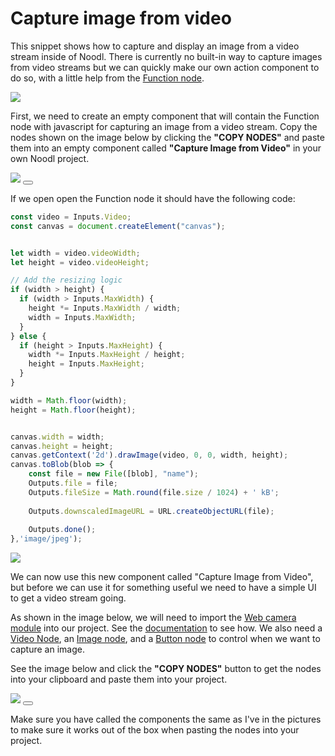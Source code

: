 # Capture image from video

This snippet shows how to capture and display an image from a video stream inside of Noodl.
There is currently no built-in way to capture images from video streams but we can quickly make our own action component to do so, with a little help from the [Function node](https://docs.noodl.net/2.3/#/nodes/javascript/function).



<div class="ndl-images">
    <img src="snippets/image-from-video/thumbnail.png" class="ndl-image large">
</div>

First, we need to create an empty component that will contain the Function node with javascript for capturing an image from a video stream. Copy the nodes shown on the image below by clicking the **"COPY NODES"** and paste them into an empty component called **"Capture Image from Video"** in your own Noodl project.
<div class="ndl-images">
    <img src="snippets/image-from-video/action_image.png" class="ndl-image large"></img>  
     <button class="ndl-copy-nodes-button" onClick='copyJsonToClipboard({"nodes":[{"id":"54ad53ae-b205-7bed-25d3-a0e40cb1127f","type":"JavaScriptFunction","label":"Capture Image File from Video","x":991.372243125895,"y":824.3763205910893,"parameters":{"functionScript":"const video = Inputs.Video;\nconst canvas = document.createElement(\"canvas\");\n\n\nlet width = video.videoWidth;\nlet height = video.videoHeight;\n\n// Add the resizing logic\nif (width > height) {\n  if (width > Inputs.MaxWidth) {\n    height *= Inputs.MaxWidth / width;\n    width = Inputs.MaxWidth;\n  }\n} else {\n  if (height > Inputs.MaxHeight) {\n    width *= Inputs.MaxHeight / height;\n    height = Inputs.MaxHeight;\n  }\n}\n\nwidth = Math.floor(width);\nheight = Math.floor(height);\n\n\ncanvas.width = width;\ncanvas.height = height;\ncanvas.getContext(\"2d\").drawImage(video, 0, 0, width, height);\ncanvas.toBlob(blob => {\n    const file = new File([blob], \"name\");\n    Outputs.file = file;\n    Outputs.fileSize = Math.round(file.size / 1024) + \" kB\";\n    \n    Outputs.downscaledImageURL = URL.createObjectURL(file);\n    \n    Outputs.done();\n},\"image/jpeg\");  \n","scriptInputs":[{"id":"5jfj","label":"MaxWidth"},{"id":"n5qc","label":"MaxHeight"}],"intype-MaxWidth":"number","intype-MaxHeight":"number","in-MaxWidth":1920,"in-MaxHeight":1920,"intype-VideoRef":"object","intype-videoWidth":"number","intype-videoHeight":"number"},"ports":[],"children":[]},{"id":"801b13ca-28ff-50f3-30dc-9fe9771c91cc","type":"Component Outputs","x":1259.9405516842148,"y":850.8763205910893,"parameters":{},"ports":[{"name":"done","plug":"input","type":"*","index":2},{"name":"file","plug":"input","type":"*","index":3},{"name":"fileSize","plug":"input","type":"*","index":4},{"name":"downscaledImageURL","plug":"input","type":"*","index":5}],"children":[]},{"id":"5ed3a343-2408-03f1-a2bc-00b526baeecf","type":"Component Inputs","x":688.3722431258951,"y":848.8763205910893,"parameters":{},"ports":[{"name":"Do","plug":"output","type":"*","index":0},{"name":"MaxWidth","plug":"output","type":"*","index":1},{"name":"MaxHeight","plug":"output","type":"*","index":2},{"name":"Video","plug":"output","type":"*","index":3}],"children":[]}],"connections":[{"fromId":"54ad53ae-b205-7bed-25d3-a0e40cb1127f","fromProperty":"out-downscaledImageURL","toId":"801b13ca-28ff-50f3-30dc-9fe9771c91cc","toProperty":"downscaledImageURL"},{"fromId":"54ad53ae-b205-7bed-25d3-a0e40cb1127f","fromProperty":"out-fileSize","toId":"801b13ca-28ff-50f3-30dc-9fe9771c91cc","toProperty":"fileSize"},{"fromId":"54ad53ae-b205-7bed-25d3-a0e40cb1127f","fromProperty":"out-file","toId":"801b13ca-28ff-50f3-30dc-9fe9771c91cc","toProperty":"file"},{"fromId":"54ad53ae-b205-7bed-25d3-a0e40cb1127f","fromProperty":"out-done","toId":"801b13ca-28ff-50f3-30dc-9fe9771c91cc","toProperty":"done"},{"fromId":"5ed3a343-2408-03f1-a2bc-00b526baeecf","fromProperty":"Do","toId":"54ad53ae-b205-7bed-25d3-a0e40cb1127f","toProperty":"run"},{"fromId":"5ed3a343-2408-03f1-a2bc-00b526baeecf","fromProperty":"Video","toId":"54ad53ae-b205-7bed-25d3-a0e40cb1127f","toProperty":"in-Video"},{"fromId":"5ed3a343-2408-03f1-a2bc-00b526baeecf","fromProperty":"MaxHeight","toId":"54ad53ae-b205-7bed-25d3-a0e40cb1127f","toProperty":"in-MaxHeight"},{"fromId":"5ed3a343-2408-03f1-a2bc-00b526baeecf","fromProperty":"MaxWidth","toId":"54ad53ae-b205-7bed-25d3-a0e40cb1127f","toProperty":"in-MaxWidth"}]})'></button>
</div>

If we open open the Function node it should have the following code:

```js
const video = Inputs.Video;
const canvas = document.createElement("canvas");


let width = video.videoWidth;
let height = video.videoHeight;

// Add the resizing logic
if (width > height) {
  if (width > Inputs.MaxWidth) {
    height *= Inputs.MaxWidth / width;
    width = Inputs.MaxWidth;
  }
} else {
  if (height > Inputs.MaxHeight) {
    width *= Inputs.MaxHeight / height;
    height = Inputs.MaxHeight;
  }
}

width = Math.floor(width);
height = Math.floor(height);


canvas.width = width;
canvas.height = height;
canvas.getContext('2d').drawImage(video, 0, 0, width, height);
canvas.toBlob(blob => {
    const file = new File([blob], "name");
    Outputs.file = file;
    Outputs.fileSize = Math.round(file.size / 1024) + ' kB';
    
    Outputs.downscaledImageURL = URL.createObjectURL(file);
    
    Outputs.done();
},'image/jpeg');  


```


<div class="ndl-images">
    <img src="snippets/image-from-video/nodes.png" class="ndl-image large"></img>  
</div>


We can now use this new component called "Capture Image from Video",  but before we can use it for something useful we need to have a simple UI to get a video stream going.

As shown in the image below, we will need to import the [Web camera module](https://docs.noodl.net/2.3/#/modules/webcamera/) into our project. See the [documentation](https://docs.noodl.net/2.3/#/modules/webcamera/) to see how. We also need a [Video Node](https://docs.noodl.net/2.3/#/nodes/visual/video), an [Image node](https://docs.noodl.net/2.3/#/nodes/visual/image), and a [Button node](https://docs.noodl.net/2.3/#/nodes/visual/button) to control when we want to capture an image. 

See the image below and click the **"COPY NODES"** button to get the nodes into your clipboard and paste them into your project. 

<div class="ndl-images">
    <img src="snippets/image-from-video/app.png" class="ndl-image large"></img>  
        <button class="ndl-copy-nodes-button" onClick='copyJsonToClipboard({"nodes":[{"id":"d574fd3a-c86e-4ccd-0350-c3eadbc07231","type":"Group","label":"App","x":374.10170108860007,"y":78.5204998380824,"parameters":{"backgroundColor":"#FFFFFF"},"ports":[],"children":[{"id":"9461ec72-c426-0ee9-c959-a6c290cb2201","type":"Video","x":394.10170108860007,"y":173.5204998380824,"parameters":{"sizeMode":"contentHeight","height":{"value":50,"unit":"%"}},"ports":[],"children":[]},{"id":"f864ef57-c7c5-0ed3-c878-c3520ffe9f3b","type":"Image","x":394.10170108860007,"y":315.5204998380824,"parameters":{"sizeMode":"explicit","height":{"value":50,"unit":"px"}},"ports":[],"children":[]},{"id":"72bdcca2-8b9a-26e9-5656-f6c4592b9a3b","type":"Button","x":394.10170108860007,"y":397.5204998380824,"parameters":{"position":"relative","alignX":"center","alignY":"bottom","marginBottom":{"value":0,"unit":"px"},"label":"Capture Image","sizeMode":"explicit","backgroundColor":"#29D691","fontSize":{"value":20,"unit":"px"},"styleType":"css"},"ports":[],"children":[]}]},{"id":"bd08484f-e68c-94a1-6a0a-ebadc6f95ede","type":"Web Camera","x":65.44693542592108,"y":124.55188476170525,"parameters":{},"ports":[],"children":[]},{"id":"4f5ec9a0-53dd-fa9e-6306-d5e1b69861f8","type":"/Capture Image from Video","x":700.8640326492996,"y":195.03001836947738,"parameters":{},"ports":[],"children":[]}],"connections":[{"fromId":"bd08484f-e68c-94a1-6a0a-ebadc6f95ede","fromProperty":"stream","toId":"9461ec72-c426-0ee9-c959-a6c290cb2201","toProperty":"srcObject"},{"fromId":"d574fd3a-c86e-4ccd-0350-c3eadbc07231","fromProperty":"didMount","toId":"bd08484f-e68c-94a1-6a0a-ebadc6f95ede","toProperty":"startStream"},{"fromId":"bd08484f-e68c-94a1-6a0a-ebadc6f95ede","fromProperty":"streamStarted","toId":"9461ec72-c426-0ee9-c959-a6c290cb2201","toProperty":"play"},{"fromId":"9461ec72-c426-0ee9-c959-a6c290cb2201","fromProperty":"onVideoElementCreated","toId":"4f5ec9a0-53dd-fa9e-6306-d5e1b69861f8","toProperty":"Video"},{"fromId":"72bdcca2-8b9a-26e9-5656-f6c4592b9a3b","fromProperty":"onClick","toId":"4f5ec9a0-53dd-fa9e-6306-d5e1b69861f8","toProperty":"Do"},{"fromId":"4f5ec9a0-53dd-fa9e-6306-d5e1b69861f8","fromProperty":"downscaledImageURL","toId":"f864ef57-c7c5-0ed3-c878-c3520ffe9f3b","toProperty":"src"},{"fromId":"9461ec72-c426-0ee9-c959-a6c290cb2201","fromProperty":"boundingHeight","toId":"f864ef57-c7c5-0ed3-c878-c3520ffe9f3b","toProperty":"height"}]}
    )'></button>
</div>

Make sure you have called the components the same as I've in the pictures to make sure it works out of the box when pasting the nodes into your project. 


